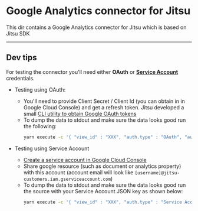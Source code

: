 # Google Analytics connector for Jitsu

This dir contains a Google Analytics connector for Jitsu which is based on Jitsu SDK

<hr />

## Dev tips

For testing the connector you'll need either __OAuth__ or [__Service Account__](https://cloud.google.com/iam/docs/creating-managing-service-account-keys) credentials.

* Testing using OAuth:
  * You'll need to provide Client Secret / Client Id (you can obtain in in Google Cloud Console) and get a refresh token. Jitsu developed a small [CLI utility to obtain Google OAuth tokens](https://github.com/jitsucom/oauthcli)
  * To dump the data to stdout and make sure the data looks good run the following:
    ```bash
    yarn execute -c '{ "view_id" : "XXX", "auth.type" : "OAuth", "auth.client_id" : "XXX", "auth.client_secret" : "XXX", "auth.refresh_token" : "XXX" }' -s '{ dimensions: ["ga:dateHourMinute", "ga:pagePath", "ga:operatingSystem", "ga:browser", "ga:country", "ga:source"], metrics:["ga:pageviews", "ga:totalEvents", "ga:users"]}'
    ```
  
* Testing using Service Account
  * [Create a service account in Google Cloud Console](https://cloud.google.com/iam/docs/creating-managing-service-account-keys)
  * Share google resource (such as document or analytics property) with this account (account email will look like `[username]@jitsu-customers.iam.gserviceaccount.com`)
  * To dump the data to stdout and make sure the data looks good run the source with your Service Account JSON key as shown below: 
    ```bash
    yarn execute -c '{ "view_id" : "XXX", "auth.type" : "Service Account", "auth.service_account_key": "{ \"type\": \"service_account\", \"project_id\": \"tracker-XXX\", \"private_key_id\": \"XXX\", \"private_key\": \"-----BEGIN PRIVATE KEY-----\nXXX\n-----END PRIVATE KEY-----\n\", \"client_email\": \"XXX\", \"client_id\": \"XXX\", \"auth_uri\": \"XXX\", \"token_uri\": \"XXX", \"auth_provider_x509_cert_url\": \"XXX\", \"client_x509_cert_url\": \"XXX" }" }' -s '{ dimensions: ["ga:dateHourMinute", "ga:pagePath", "ga:operatingSystem", "ga:browser", "ga:country", "ga:source"], metrics:["ga:pageviews", "ga:totalEvents", "ga:users"]}'
    ```
